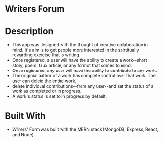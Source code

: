 # Writers Forum

# Description

- This app was designed with the thought of creative collaboration in mind.  It's aim is to get people more interested in the spirtitually rewarding exercise that is writing.
- Once registered, a user will have the ability to create a work--short story, poem, faux article, or any formot that comes to mind.
- Once registered, any user will have the ability to contribute to any work.
- The originial author of a work has complete control over that work.  The user can delete the entire work,
- delete individual contributions--from any user--and set the status of a work as completed or in progress.
- A work's status is set to in progress by default.

# Built With

- Writers' Form was built with the MERN stack (MongoDB, Express, React, and Node).
